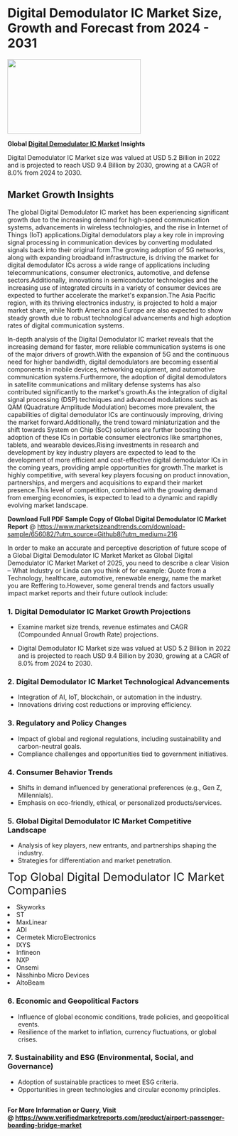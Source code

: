 <H1>Digital Demodulator IC Market Size, Growth and Forecast from 2024 - 2031</H1><img class="aligncenter size-medium wp-image-584254" src="https://thirdeyenews.in/wp-content/uploads/2024/09/Global-Market-Research-300x168.jpeg" alt="" width="300" height="168" /><p><strong>Global&nbsp;<a href="https://www.marketsizeandtrends.com/download-sample/656082/?utm_source=Github8j?utm_medium=216">Digital Demodulator IC Market</a> Insights</strong></p><p>Digital Demodulator IC Market size was valued at USD 5.2 Billion in 2022 and is projected to reach USD 9.4 Billion by 2030, growing at a CAGR of 8.0% from 2024 to 2030.</p><p><h2>Market Growth Insights</h2> <p>The global Digital Demodulator IC market has been experiencing significant growth due to the increasing demand for high-speed communication systems, advancements in wireless technologies, and the rise in Internet of Things (IoT) applications.Digital demodulators play a key role in improving signal processing in communication devices by converting modulated signals back into their original form.The growing adoption of 5G networks, along with expanding broadband infrastructure, is driving the market for digital demodulator ICs across a wide range of applications including telecommunications, consumer electronics, automotive, and defense sectors.Additionally, innovations in semiconductor technologies and the increasing use of integrated circuits in a variety of consumer devices are expected to further accelerate the market's expansion.The Asia Pacific region, with its thriving electronics industry, is projected to hold a major market share, while North America and Europe are also expected to show steady growth due to robust technological advancements and high adoption rates of digital communication systems.</p> <p>In-depth analysis of the Digital Demodulator IC market reveals that the increasing demand for faster, more reliable communication systems is one of the major drivers of growth.With the expansion of 5G and the continuous need for higher bandwidth, digital demodulators are becoming essential components in mobile devices, networking equipment, and automotive communication systems.Furthermore, the adoption of digital demodulators in satellite communications and military defense systems has also contributed significantly to the market's growth.As the integration of digital signal processing (DSP) techniques and advanced modulations such as QAM (Quadrature Amplitude Modulation) becomes more prevalent, the capabilities of digital demodulator ICs are continuously improving, driving the market forward.Additionally, the trend toward miniaturization and the shift towards System on Chip (SoC) solutions are further boosting the adoption of these ICs in portable consumer electronics like smartphones, tablets, and wearable devices.Rising investments in research and development by key industry players are expected to lead to the development of more efficient and cost-effective digital demodulator ICs in the coming years, providing ample opportunities for growth.The market is highly competitive, with several key players focusing on product innovation, partnerships, and mergers and acquisitions to expand their market presence.This level of competition, combined with the growing demand from emerging economies, is expected to lead to a dynamic and rapidly evolving market landscape.</p> <p><span class=""><strong>Download Full PDF Sample Copy of Global Digital Demodulator IC Market Report</strong> @ <a href="https://www.marketsizeandtrends.com/download-sample/656082/?utm_source=Github8j?utm_medium=216" target="_blank">https://www.marketsizeandtrends.com/download-sample/656082/?utm_source=Github8j?utm_medium=216</a></span></p><p>In order to make an accurate and perceptive description of future scope of a Global&nbsp;Digital Demodulator IC Market Market as Global&nbsp;Digital Demodulator IC Market Market of 2025, you need to describe a clear Vision &ndash; What Industry or Linda can you think of for example: Quote from a Technology, healthcare, automotive, renewable energy, name the market you are Reffering to.However, some general trends and factors usually impact market reports and their future outlook include:</p><h3>1.&nbsp;<strong>Digital Demodulator IC Market Growth Projections</strong></h3><ul><li>Examine market size trends, revenue estimates and CAGR (Compounded Annual Growth Rate) projections.</li><li><p>Digital Demodulator IC Market size was valued at USD 5.2 Billion in 2022 and is projected to reach USD 9.4 Billion by 2030, growing at a CAGR of 8.0% from 2024 to 2030.</p></li></ul><h3>2.&nbsp;<strong>Digital Demodulator IC Market Technological Advancements</strong></h3><ul><li>Integration of AI, IoT, blockchain, or automation in the industry.</li><li>Innovations driving cost reductions or improving efficiency.</li></ul><h3>3.&nbsp;<strong>Regulatory and Policy Changes</strong></h3><ul><li>Impact of global and regional regulations, including sustainability and carbon-neutral goals.</li><li>Compliance challenges and opportunities tied to government initiatives.</li></ul><h3>4.&nbsp;<strong>Consumer Behavior Trends</strong></h3><ul><li>Shifts in demand influenced by generational preferences (e.g., Gen Z, Millennials).</li><li>Emphasis on eco-friendly, ethical, or personalized products/services.</li></ul><h3>5.&nbsp;<strong>Global Digital Demodulator IC Market Competitive Landscape</strong></h3><ul><li>Analysis of key players, new entrants, and partnerships shaping the industry.</li><li>Strategies for differentiation and market penetration.</li></ul><p data-pm-slice="1 1 []"><span style="color: inherit; font-family: inherit; font-size: 25px;">Top Global Digital Demodulator IC Market Companies</span></p><div class="" data-test-id=""><p><li>Skyworks</li><li> ST</li><li> MaxLinear</li><li> ADI</li><li> Cermetek MicroElectronics</li><li> IXYS</li><li> Infineon</li><li> NXP</li><li> Onsemi</li><li> Nisshinbo Micro Devices</li><li> AltoBeam</li></p></div><h3>6.&nbsp;<strong>Economic and Geopolitical Factors</strong></h3><ul><li>Influence of global economic conditions, trade policies, and geopolitical events.</li><li>Resilience of the market to inflation, currency fluctuations, or global crises.</li></ul><h3>7.&nbsp;<strong>Sustainability and ESG (Environmental, Social, and Governance)</strong></h3><ul><li>Adoption of sustainable practices to meet ESG criteria.</li><li>Opportunities in green technologies and circular economy principles.</li></ul><h2><strong style="font-size: 14px;">For More Information or Query, Visit @&nbsp;</strong><a style="background-color: #ffffff; font-size: 14px;" href="https://www.marketsizeandtrends.com/report/digital-demodulator-ic-market/" target="_blank">https://www.verifiedmarketreports.com/product/airport-passenger-boarding-bridge-market</a></h2>